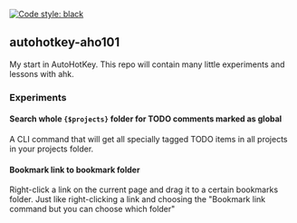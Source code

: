 [![Code style: black](https://img.shields.io/badge/code%20style-black-000000.svg)](https://github.com/psf/black)

## autohotkey-aho101

My start in AutoHotKey. This repo will contain many little experiments and lessons with ahk.

### Experiments

#### Search whole `{$projects}` folder for TODO comments marked as global

A CLI command that will get all specially tagged TODO items in all projects in your projects folder.

#### Bookmark link to bookmark folder

Right-click a link on the current page and drag it to a certain bookmarks folder. 
Just like right-clicking a link and choosing the "Bookmark link command but you can choose which folder"


